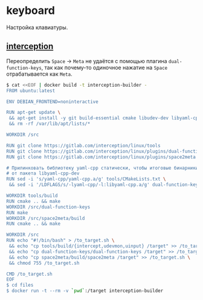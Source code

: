 # keyboard

Настройка клавиатуры.

## [interception](https://gitlab.com/interception/linux/tools)

Переопределить `Space` -> `Meta` не удаётся с помощью плагина `dual-function-keys`,
так как почему-то одиночное нажатие на `Space` отрабатывается как `Meta`.

```bash
$ cat <<EOF | docker build -t interception-builder -
FROM ubuntu:latest

ENV DEBIAN_FRONTEND=noninteractive

RUN apt-get update \
 && apt-get install -y git build-essential cmake libudev-dev libyaml-cpp-dev libevdev-dev \
 && rm -rf /var/lib/apt/lists/*

WORKDIR /src

RUN git clone https://gitlab.com/interception/linux/tools
RUN git clone https://gitlab.com/interception/linux/plugins/dual-function-keys
RUN git clone https://gitlab.com/interception/linux/plugins/space2meta

# Прилинковать библиотеку yaml-cpp статически, чтобы итоговые бинарники не зависили
# от пакета libyaml-cpp-dev
RUN sed -i 's/yaml-cpp/yaml-cpp.a/g' tools/CMakeLists.txt \
 && sed -i '/LDFLAGS/s/-lyaml-cpp/-l:libyaml-cpp.a/g' dual-function-keys/config.mk

WORKDIR tools/build
RUN cmake .. && make
WORKDIR /src/dual-function-keys
RUN make
WORKDIR /src/space2meta/build
RUN cmake .. && make

WORKDIR /src
RUN echo "#!/bin/bash" > /to_target.sh \
 && echo "cp tools/build/{intercept,udevmon,uinput} /target" >> /to_target.sh \
 && echo "cp dual-function-keys/dual-function-keys /target" >> /to_target.sh \
 && echo "cp space2meta/build/space2meta /target" >> /to_target.sh \
 && chmod 755 /to_target.sh

CMD /to_target.sh
EOF 
$ cd files
$ docker run -t --rm -v `pwd`:/target interception-builder
```
